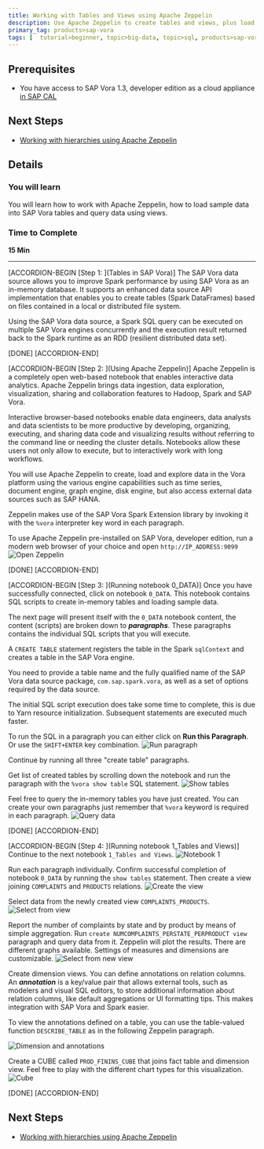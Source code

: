 ```yaml
---
title: Working with Tables and Views using Apache Zeppelin
description: Use Apache Zeppelin to create tables and views, plus load sample data from files
primary_tag: products>sap-vora
tags: [  tutorial>beginner, topic>big-data, topic>sql, products>sap-vora ]
---
```


## Prerequisites  
 - You have access to SAP Vora 1.3, developer edition as a cloud appliance [in SAP CAL](http://www.sap.com/developer/how-tos/2017/02/vora-cal-setup.html)


## Next Steps
 - [Working with hierarchies using Apache Zeppelin](http://www.sap.com/developer/tutorials/vora-cal-zeppelin2.html)

## Details
### You will learn  
You will learn how to work with Apache Zeppelin, how to load sample data into SAP Vora tables and query data using views.

### Time to Complete
**15 Min**

---

[ACCORDION-BEGIN [Step 1: ](Tables in SAP Vora)]
The SAP Vora data source allows you to improve Spark performance by using SAP Vora as an in-memory database. It supports an enhanced data source API implementation that enables you to create tables (Spark DataFrames) based on files contained in a local or distributed file system.

Using the SAP Vora data source, a Spark SQL query can be executed on multiple SAP Vora engines concurrently and the execution result returned back to the Spark runtime as an RDD (resilient distributed data set).


[DONE]
[ACCORDION-END]

[ACCORDION-BEGIN [Step 2: ](Using Apache Zeppelin)]
Apache Zeppelin is a completely open web-based notebook that enables interactive data analytics. Apache Zeppelin brings data ingestion, data exploration, visualization, sharing and collaboration features to Hadoop, Spark and SAP Vora.

Interactive browser-based notebooks enable data engineers, data analysts and data scientists to be more productive by developing, organizing, executing, and sharing data code and visualizing results without referring to the command line or needing the cluster details. Notebooks allow these users not only allow to execute, but to interactively work with long workflows.

You will use Apache Zeppelin to create, load and explore data in the Vora platform using the various engine capabilities such as time series, document engine, graph engine, disk engine, but also access external data sources such as SAP HANA.

Zeppelin makes use of the SAP Vora Spark Extension library by invoking it with the `%vora` interpreter key word in each paragraph.  

To use Apache Zeppelin pre-installed on SAP Vora, developer edition, run a modern web browser of your choice and open `http://IP_ADDRESS:9099`
![Open Zeppelin](zep0_01.jpg)


[DONE]
[ACCORDION-END]


[ACCORDION-BEGIN [Step 3: ](Running notebook 0_DATA)]
Once you have successfully connected, click on notebook `0_DATA`. This notebook contains SQL scripts to create in-memory tables and loading sample data.

The next page will present itself with the `0_DATA` notebook content, the content (scripts) are broken down to ___paragraphs___. These paragraphs contains the individual SQL scripts that you will execute.

A `CREATE TABLE` statement registers the table in the Spark `sqlContext` and creates a table in the SAP Vora engine.

You need to provide a table name and the fully qualified name of the SAP Vora data source package, `com.sap.spark.vora`, as well as a set of options required by the data source.

The initial SQL script execution does take some time to complete, this is due to Yarn resource initialization. Subsequent statements are executed much faster.

To run the SQL in a paragraph you can either click on **Run this Paragraph**. Or use the `SHIFT+ENTER` key combination.
![Run paragraph](zep0_02.jpg)

Continue by running all three "create table" paragraphs.

Get list of created tables by scrolling down the notebook and run the paragraph with the `%vora show table` SQL statement.
![Show tables](zep0_03.jpg)

Feel free to query the in-memory tables you have just created. You can create your own paragraphs just remember that `%vora` keyword is required in each paragraph.
![Query data](zep0_04.jpg)

[DONE]
[ACCORDION-END]

[ACCORDION-BEGIN [Step 4: ](Running notebook 1_Tables and Views)]
Continue to the next notebook `1_Tables and Views`.
![Notebook 1](zep0_05.jpg)

Run each paragraph individually. Confirm successful completion of notebook `0_DATA` by running the `show tables` statement. Then create a view joining `COMPLAINTS` and `PRODUCTS` relations.
![Create the view](zep0_06.jpg)

Select data from the newly created view `COMPLAINTS_PRODUCTS`.
![Select from view](zep0_07.jpg)

Report the number of complaints by state and by product by means of simple aggregation. Run `create NUMCOMPLAINTS_PERSTATE_PERPRODUCT view` paragraph and query data from it. Zeppelin will plot the results. There are different graphs available. Settings of measures and dimensions are customizable.
![Select from new view](zep0_08.jpg)

Create dimension views. You can define annotations on relation columns. An ___annotation___ is a key/value pair that allows external tools, such as modelers and visual SQL editors, to store additional information about relation columns, like default aggregations or UI formatting tips. This makes integration with SAP Vora and Spark easier.

To view the annotations defined on a table, you can use the table-valued function `DESCRIBE_TABLE` as in the following Zeppelin paragraph.

![Dimension and annotations](zep0_09.jpg)

Create a CUBE called `PROD_FININS_CUBE` that joins fact table and dimension view. Feel free to play with the different chart types for this visualization.
![Cube](zep0_10.jpg)

[DONE]
[ACCORDION-END]


## Next Steps
- [Working with hierarchies using Apache Zeppelin](http://www.sap.com/developer/tutorials/vora-cal-zeppelin2.html)
